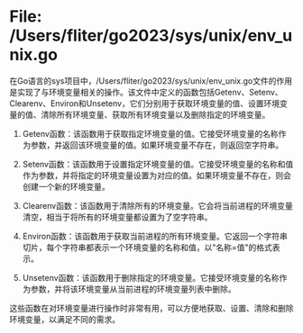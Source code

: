 # File: /Users/fliter/go2023/sys/unix/env_unix.go

在Go语言的sys项目中，/Users/fliter/go2023/sys/unix/env_unix.go文件的作用是实现了与环境变量相关的操作。该文件中定义的函数包括Getenv、Setenv、Clearenv、Environ和Unsetenv，它们分别用于获取环境变量的值、设置环境变量的值、清除所有环境变量、获取所有环境变量以及删除指定的环境变量。

1. Getenv函数：该函数用于获取指定环境变量的值。它接受环境变量的名称作为参数，并返回该环境变量的值。如果环境变量不存在，则返回空字符串。

2. Setenv函数：该函数用于设置指定环境变量的值。它接受环境变量的名称和值作为参数，并将指定的环境变量设置为对应的值。如果环境变量不存在，则会创建一个新的环境变量。

3. Clearenv函数：该函数用于清除所有的环境变量。它会将当前进程的环境变量清空，相当于将所有的环境变量都设置为了空字符串。

4. Environ函数：该函数用于获取当前进程的所有环境变量。它返回一个字符串切片，每个字符串都表示一个环境变量的名称和值，以"名称=值"的格式表示。

5. Unsetenv函数：该函数用于删除指定的环境变量。它接受环境变量的名称作为参数，并将该环境变量从当前进程的环境变量列表中删除。

这些函数在对环境变量进行操作时非常有用，可以方便地获取、设置、清除和删除环境变量，以满足不同的需求。

